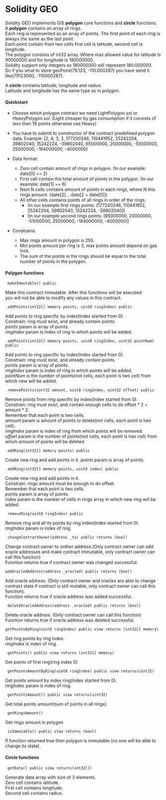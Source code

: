 # Solidity GEO

Solidity GEO implements GIS **polygon** core functions and **circle** functions.<br/>
A **polygon** contains an array of rings.<br/>
Each ring is represented as an array of points. The first point of each ring is always the same as the last point.<br/>
Each point contain from two cells first cell is latitude, second cell is longitude.<br/>
The polygon consists of int32 array. Where max allowed value for latitude is 90000000 and for longitude is 180000000.<br/>
Solidity support only integers so 180000000 will represent 180.000000.<br/>
So if you what to store geoPoint(79.123, -110.000287) you have send it like(79123000, -110000287).<br/>

A **circle** contains latitude, longitude and radius.<br/>
Latitude and longitude has the same type as in polygon.<br/>

#### Quickstart

- Choose which polygon contract we need LightPolygon.sol or HeavyPolygon.sol. (Light cheaper by gas consumption if it consists of less than 19 points otherwise use Heavy)

- You have to submit to constructor of the contract predefined polygon data. Example:
[2, 6, 3, 3, 177200246, 110441952, 25242204, 39802040, 15242224, -39802040, 65000000, 20000000, -51000000, 25000000, -164000000, -4000000]

- Data format:
    - Zero cell contain amount of rings in polygon. (In our example: date[0] == 2)
    - First cell contain the total amount of points in the polygon. (In our example: date[1] == 6)
    - Next N cells contains amount of points in each rings, where N this rings amount. (date[2]... date[2 + date[0]])
    - All other cells contains points of all rings in order of the rings.
        - (In our example first rings points: [177200246, 110441952, 25242204, 39802040, 15242224, -39802040])
        - (In our example second rings points: [65000000, 20000000, -51000000, 25000000, -164000000, -4000000])
- Constrains:
    - Max rings amount in polygon is 255.
    - Min points amount per ring is 3, max points amount depend on gas limit.
    - The sum of the points in the rings should be equal to the total number of points in the polygon.

#### Polygon functions

```solidity
 makeImmutable() public
```
Make this contract immutable. After this functions will be executed<br/>
you will not be able to modify any values in this contract.
```solidity
 addPoints(int32[] memory points, uint8 ringIndex) public
```
Add points to ring specific by index(Index started from 0).<br/>
Constrain: ring must exist, and already contain points.<br/>
*points* param is  array of points.<br/>
*ringIndex* param is Index of ring in which points will be added.
```solidity
 addPoints(int32[] memory points, uint8 ringIndex, uint32 pointNum) public
```
Add points to ring specific by index(Index started from 0).<br/>
Constrain: ring must exist, and already contain points.<br/>
*points* param is array of points.<br/>
*ringIndex* param is index of ring in which points will be added.<br/>
*pointNum* is the number of points(not cells, each point is two cell) from which new will be added.
```solidity
 removePoints(uint32 amount, uint8 ringIndex, uint32 offset) public
```
Remove points from ring specific by index(Index started from 0).<br/>
Constrain: ring must exist, and contain enough cells to do offset * 2 + amount * 2.<br/>
Remember that each point is two cells.<br/>
*amount* param is amount of points to delete(not cells, each point is two cell).<br/>
*ringIndex* param is index of ring from which points will be removed.<br/>
*offset* param is the number of points(not cells, each point is two cell) from which amount of points will be deleted<br/>

```solidity
 addRing(int32[] memory points) public
```
Create new ring and add points in it.
*points* param is array of points.
```solidity
 addRing(int32[] memory points, uint8 index) public
 ```
Create new ring and add points in it.<br/>
Constrain: rings amount must be enough to do offset.<br/>
Remember that each point is two cells.<br/>
*points* param is array of points.<br/>
*index* param is the number of cells in rings array in which new ring will be added.
```solidity
 removeRing(uint8 ringIndex) public
```
Remove ring and all its points by ring index(Index started from 0).<br/>
*ringIndex* param is index of ring.
```solidity
 changeContractOwner(address _to) public returns (bool)
```
Change contract owner to onther address.(Only contract owner can add oracle addresses and make contract immutable, only contract owner can call this function)<br/>
Function returns true if contract owner was changed successful.
```solidity
addOracledAddress(address _oracled) public returns (bool)
```
Add oracle address. (Only contract owner and oracles are able to change contract state if contract is still mutable, only contract owner can call this function).<br/>
Function returns true if oracle address was added successful.<br/>
```solidity
 deleteOracledAddress(address _oracled) public returns (bool)
```
Delete oracle address. (Only contract owner can call this function)<br/>
Function returns true if oracle address was deleted successful.<br/>
```solidity
getPointsByRing(uint8 ringIndex) public view returns (int32[] memory)
```
Get ring points by ring index.<br/>
*ringIndex* is index of ring.<br/>
```solidity
 getPoints() public view returns (int32[] memory)
```
Get points of first ring(ring index 0)
```solidity
 getPointsAmountByRing(uint8 ringIndex) public view returns(uint32)
```
Get points amount by index ring(Index started from 0).<br/>
ringIndex param is index of ring.
```solidity
 getPointsAmount() public view returns(uint32)
```
Get total points amount(sum of points in all rings).
```solidity
 getRingsAmount()
```
Get rings amount in polygon
```solidity
 isImmutable() public view returns (bool)
```
If function returned true then polygon is immutable (no one will be able to change its state).

#### Circle functions
```solidity
 getData() public view returns(int32[])
```
Generate data array with size of 3 elements.<br/>
Zero cell contains latitude.<br/>
First cell contains longitude.<br/>
Second cell contains radius.